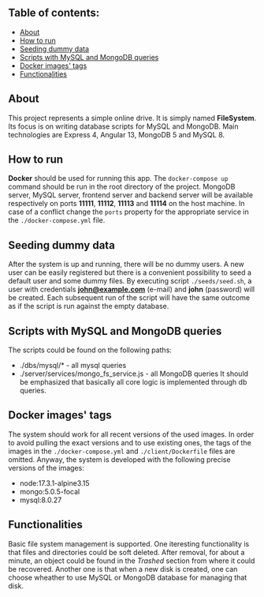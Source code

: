 ## Table of contents:
  - [About](#about)
  - [How to run](#how-to-run)
  - [Seeding dummy data](#seeding-dummy-data)
  - [Scripts with MySQL and MongoDB queries](#scripts-with-mysql-and-mongodb-queries)
  - [Docker images' tags](#docker-images-tags)
  - [Functionalities](#functionalities)

## About

This project represents a simple online drive. It is simply named **FileSystem**. Its focus is on writing database scripts for MySQL and MongoDB. Main technologies are Express 4, Angular 13, MongoDB 5 and MySQL 8.

## How to run

**Docker** should be used for running this app. The `docker-compose up` command should be run in the root directory of the project. MongoDB server, MySQL server, frontend server and backend server will be available respectively on ports **11111**, **11112**, **11113** and **11114** on the host machine. In case of a conflict change the `ports` property for the appropriate service in the `./docker-compose.yml` file.

## Seeding dummy data

After the system is up and running, there will be no dummy users. A new user can be easily registered but  there is a convenient possibility to seed a default user and some dummy files. By executing script `./seeds/seed.sh`, a user with credentials **john@example.com** (e-mail) and **john** (password) will be created. Each subsequent run of the script will have the same outcome as if the script is run against the empty database.

## Scripts with MySQL and MongoDB queries

The scripts could be found on the following paths:
 - ./dbs/mysql/* - all mysql queries
 - ./server/services/mongo_fs_service.js - all MongoDB queries
It should be emphasized that basically all core logic is implemented through db queries.

## Docker images' tags

The system should work for all recent versions of the used images. In order to avoid pulling the exact versions and to use existing ones, the tags of the images in the `./docker-compose.yml` and `./client/Dockerfile` files are omitted. Anyway, the system is developed with the following precise versions of the images:
 - node:17.3.1-alpine3.15
 - mongo:5.0.5-focal
 - mysql:8.0.27

## Functionalities

Basic file system management is supported. One iteresting functionality is that files and directories could be soft deleted. After removal, for about a minute, an object could be found in the *Trashed* section from where it could be recovered. Another one is that when a new disk is created, one can choose wheather to use MySQL or MongoDB database for managing that disk.
